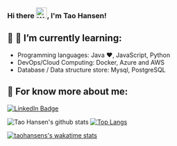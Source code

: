 ### Hi there <img alt="Waving hand emoji" src="https://github.com/OfficialMarinho/OfficialMarinho/blob/master/waving-hand-emoji-animated.gif?raw=true" width="25px">, I'm Tao Hansen! 

## :triangular_flag_on_post: 🌱 I’m currently learning:
- Programming languages: Java :heart:, JavaScript, Python
- DevOps/Cloud Computing: Docker, Azure and AWS
- Database / Data structure store: Mysql, PostgreSQL

## 💬 For know more about me:

[![LinkedIn Badge](https://img.shields.io/badge/-taohansens-blue?style=for-the-badge&logo=Linkedin&logoColor=white&link=https://www.linkedin.com/in/taohansens/)](https://www.linkedin.com/in/taohansens/)

![Tao Hansen's github stats](https://github-readme-stats.vercel.app/api?username=taohansens&count_private=true&show_icons=true&theme=vue&hide=issues)
[![Top Langs](https://github-readme-stats.vercel.app/api/top-langs/?username=taohansens&layout=compact)](https://github.com/anuraghazra/github-readme-stats)

[![taohansens's wakatime stats](https://github-readme-stats.vercel.app/api/wakatime?username=taohansens)](https://github.com/anuraghazra/github-readme-stats)
<!--
- 🔭 I’m currently working on ...
-  ...
- 👯 I’m looking to collaborate on ...
- 🤔 I’m looking for help with ...
- 💬 Ask me about ...
 ...
- 😄 Pronouns: ...
- ⚡ Fun fact: ...
-->
